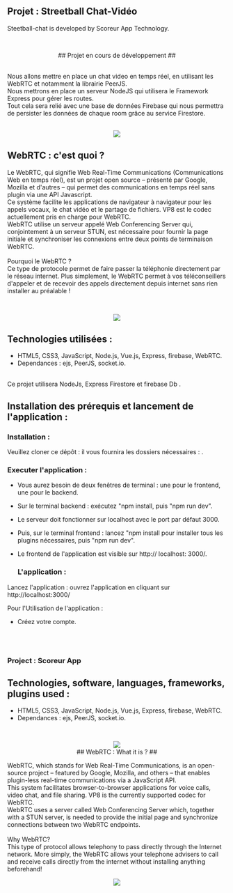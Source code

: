 

## Projet : Streetball Chat-Vidéo  ##

Steetball-chat is developed by Scoreur App Technology.

  <br>
 <p align="center">##  Projet en cours de développement  ##</p>

  <br>
  Nous allons mettre en place un chat video en temps réel, en utilisant les WebRTC et notamment la librairie PeerJS.
   <br>
  Nous mettrons en place un serveur NodeJS qui utilisera le Framework Express pour gérer les routes.
  <br>
  Tout cela sera relié avec une base de données Firebase qui nous permettra de persister les données de chaque room grâce au service Firestore.
   <br>
  <br>
  
   <p align="center">
 <img src="https://user-images.githubusercontent.com/90606431/194546563-ea8288e7-d52b-4c3f-98bd-abdfed095960.png")/>
  
 <br>
 
 ## WebRTC : c'est quoi ? ##
 
 Le WebRTC, qui signifie Web Real-Time Communications (Communications Web en temps réel), est un projet open source – présenté par Google, Mozilla et d'autres – qui permet des communications en temps réel sans plugin via une API Javascript.
 <br>
 Ce système facilite les applications de navigateur à navigateur pour les appels vocaux, le chat vidéo et le partage de fichiers. VP8 est le codec actuellement pris en charge pour WebRTC.
 <br>
 WebRTC utilise un serveur appelé Web Conferencing Server qui, conjointement à un serveur STUN, est nécessaire pour fournir la page initiale et synchroniser les connexions entre deux points de terminaison WebRTC.
 <br>
 <br>
 Pourquoi le WebRTC ?
 <br>
Ce type de protocole permet de faire passer la téléphonie directement par le réseau internet. Plus simplement, le WebRTC permet à vos téléconseillers d'appeler et de recevoir des appels directement depuis internet sans rien installer au préalable !

<br>
   <p align="center">
 <img src="https://user-images.githubusercontent.com/90606431/194547292-96ced190-6ce1-4098-a112-81f01adb34bd.png")/>

<br>


 ## Technologies utilisées : ##
 
- HTML5, CSS3, JavaScript, Node.js, Vue.js, Express, firebase, WebRTC.
- Dependances : ejs, PeerJS, socket.io.

 <br>
 Ce projet utilisera NodeJs, Express Firestore et firebase Db . 
 
 <br>

 ## Installation des prérequis et lancement de l'application : ##

   ### Installation : ###

Veuillez cloner ce dépôt : il vous fournira les  dossiers nécessaires : .



   ### Executer l'application : ###

- Vous aurez besoin de deux fenêtres de terminal : une pour le frontend, une pour le backend. 
- Sur le terminal backend : exécutez "npm install, puis "npm run dev". 
- Le serveur doit fonctionner sur localhost avec le port par défaut 3000. 
- Puis, sur le terminal frontend : lancez "npm install pour installer tous les plugins nécessaires, puis "npm run dev". 
- Le frontend de l'application est visible sur http:// localhost: 3000/.
    
    
    ### L'application :  ###
   
Lancez l'application : ouvrez l'application en cliquant sur http://localhost:3000/

Pour l'Utilisation de l'application : 

- Créez votre compte.
     
<br>
<br>

### Project  : Scoreur App ###

## Technologies, software, languages, frameworks, plugins used : ##

- HTML5, CSS3, JavaScript, Node.js, Vue.js, Express, firebase, WebRTC.
- Dependances : ejs, PeerJS, socket.io.

<br>
<p align="center">
 <img src="https://user-images.githubusercontent.com/90606431/194548284-e3ae7adb-c609-4cab-995d-19756f2381e9.jpeg")/>
<br>
## WebRTC : What it is ? ##
  
  WebRTC, which stands for Web Real-Time Communications, is an open-source project – featured by Google, Mozilla, and others – that enables plugin-less real-time communications via a JavaScript API.
 <br>
 This system facilitates browser-to-browser applications for voice calls, video chat, and file sharing. VP8 is the currently supported codec for WebRTC.
 <br>
 WebRTC uses a server called Web Conferencing Server which, together with a STUN server, is needed to provide the initial page and synchronize connections between two WebRTC endpoints.
 <br>
 <br>
 Why WebRTC?
 <br>
This type of protocol allows telephony to pass directly through the Internet network. More simply, the WebRTC allows your telephone advisers to call and receive calls directly from the internet without installing anything beforehand!


<p align="center">
<img src="https://user-images.githubusercontent.com/90606431/194548325-c42c3cc4-a247-422f-b54f-9f0bde48b8cc.png")/>

<br>



